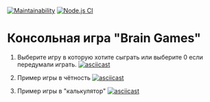[![Maintainability](https://api.codeclimate.com/v1/badges/72454cd1c558c26e16a9/maintainability)](https://codeclimate.com/github/nullorone/frontend-project-lvl1/maintainability)
[![Node.js CI](https://github.com/nullorone/frontend-project-lvl1/workflows/Node.js%20CI/badge.svg)](https://github.com/nullorone/frontend-project-lvl1/actions)

# Консольная игра "Brain Games"

1. Выберите игру в которую хотите сыграть или выберите 0 если передумали играть.
[![asciicast](https://asciinema.org/a/quSwtcfjGe4SfhnPvlcR6GDeO.svg)](https://asciinema.org/a/quSwtcfjGe4SfhnPvlcR6GDeO)

1. Пример игры в чётность
[![asciicast](https://asciinema.org/a/HuhSEiOhex8CY1Zdh2mToUGXP.svg)](https://asciinema.org/a/HuhSEiOhex8CY1Zdh2mToUGXP)

1. Пример игры в "калькулятор"
[![asciicast](https://asciinema.org/a/pTjNR4sF5c8kUyxnCsH8Wr88h.svg)](https://asciinema.org/a/pTjNR4sF5c8kUyxnCsH8Wr88h)
